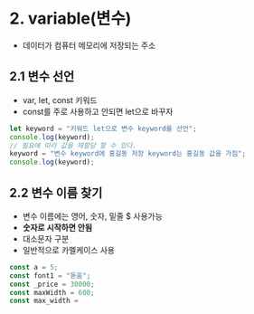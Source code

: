 # 2. variable(변수)

- 데이터가 컴퓨터 메모리에 저장되는 주소

## 2.1 변수 선언

- var, let, const 키워드
- const를 주로 사용하고 안되면 let으로 바꾸자

```js
let keyword = "키워드 let으로 변수 keyword를 선언";
console.log(keyword);
// 필요에 따라 값을 재할당 할 수 있다.
keyword = "변수 keyword에 홍길동 저장 keyword는 홍길동 값을 가짐";
console.log(keyword);
```

## 2.2 변수 이름 찾기

- 변수 이름에는 영어, 숫자, 밑줄 $ 사용가능
- **숫자로 시작하면 안됨**
- 대소문자 구분
- 일반적으로 카멜케이스 사용

```js
const a = 5;
const font1 = "돋움";
const _price = 30000;
const maxWidth = 600;
const max_width =
```
